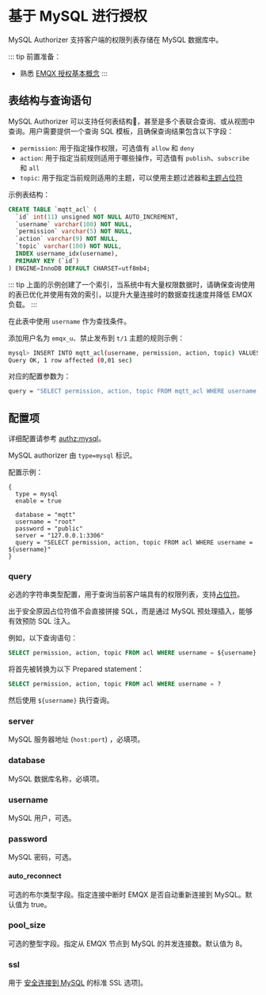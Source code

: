 # 基于 MySQL 进行授权

MySQL Authorizer 支持客户端的权限列表存储在 MySQL 数据库中。

::: tip
前置准备：

- 熟悉 [EMQX 授权基本概念](./authz.md)
  :::

## 表结构与查询语句

MySQL Authorizer 可以支持任何表结构，甚至是多个表联合查询、或从视图中查询。用户需要提供一个查询 SQL 模板，且确保查询结果包含以下字段：

- `permission`: 用于指定操作权限，可选值有 `allow` 和 `deny`
- `action`: 用于指定当前规则适用于哪些操作，可选值有 `publish`、`subscribe` 和 `all`
- `topic`: 用于指定当前规则适用的主题，可以使用主题过滤器和[主题占位符](./authz.md#主题占位符)

示例表结构：

```sql
CREATE TABLE `mqtt_acl` (
  `id` int(11) unsigned NOT NULL AUTO_INCREMENT,
  `username` varchar(100) NOT NULL,
  `permission` varchar(5) NOT NULL,
  `action` varchar(9) NOT NULL,
  `topic` varchar(100) NOT NULL,
  INDEX username_idx(username),
  PRIMARY KEY (`id`)
) ENGINE=InnoDB DEFAULT CHARSET=utf8mb4;
```

::: tip
上面的示例创建了一个索引，当系统中有大量权限数据时，请确保查询使用的表已优化并使用有效的索引，以提升大量连接时的数据查找速度并降低 EMQX 负载。
:::

在此表中使用 `username` 作为查找条件。

添加用户名为 `emqx_u`、禁止发布到 `t/1` 主题的规则示例：

```bash
mysql> INSERT INTO mqtt_acl(username, permission, action, topic) VALUES ('emqx_u', 'deny', 'publish', 't/1');
Query OK, 1 row affected (0,01 sec)
```

对应的配置参数为：

```bash
query = "SELECT permission, action, topic FROM mqtt_acl WHERE username = ${username}"
```

## 配置项

详细配置请参考 [authz:mysql](../../configuration/configuration-manual.md#authz:mysql)。

MySQL authorizer 由 `type=mysql` 标识。

配置示例：

```hocon
{
  type = mysql
  enable = true

  database = "mqtt"
  username = "root"
  password = "public"
  server = "127.0.0.1:3306"
  query = "SELECT permission, action, topic FROM acl WHERE username = ${username}"
}
```

### query

必选的字符串类型配置，用于查询当前客户端具有的权限列表，支持[占位符](./authz.md#数据查询占位符)。

出于安全原因占位符值不会直接拼接 SQL，而是通过 MySQL 预处理插入，能够有效预防 SQL 注入。

例如，以下查询语句：

```sql
SELECT permission, action, topic FROM acl WHERE username = ${username}
```

将首先被转换为以下 Prepared statement：

```sql
SELECT permission, action, topic FROM acl WHERE username = ?
```

然后使用 `${username}` 执行查询。

### server

MySQL 服务器地址 (`host:port`) ，必填项。

### database

MySQL 数据库名称，必填项。

### username

MySQL 用户，可选。

### password

MySQL 密码，可选。

#### auto_reconnect

可选的布尔类型字段。指定连接中断时 EMQX 是否自动重新连接到 MySQL。默认值为 true。

### pool_size

可选的整型字段。指定从 EMQX 节点到 MySQL 的并发连接数。默认值为 8。

### ssl

用于 [安全连接到 MySQL](https://dev.mysql.com/doc/refman/en/using-encrypted-connections.html) 的标准 SSL 选项]。
